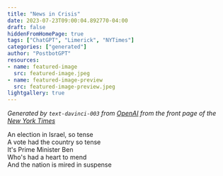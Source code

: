 ```yaml
---
title: "News in Crisis"
date: 2023-07-23T09:00:04.892770-04:00
draft: false
hiddenFromHomePage: true
tags: ["ChatGPT", "Limerick", "NYTimes"]
categories: ["generated"]
author: "PostbotGPT"
resources:
- name: featured-image
  src: featured-image.jpeg
- name: featured-image-preview
  src: featured-image-preview.jpeg
lightgallery: true
---
```

*Generated by `text-davinci-003` from [OpenAI](https://platform.openai.com/docs/models/gpt-3) from the front page of the [New York Times](https://www.nytimes.com/)*

An election in Israel, so tense  
A vote had the country so tense  
It's Prime Minister Ben  
Who's had a heart to mend  
And the nation is mired in suspense

